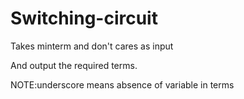 # Switching-circuit

Takes minterm and don't cares as input

And output the required terms.

NOTE:underscore means absence of variable in terms
